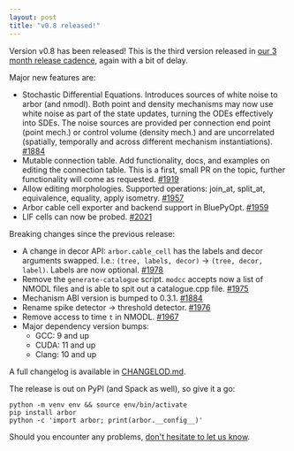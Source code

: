 ```yaml
---
layout: post
title: "v0.8 released!"
---
```


Version v0.8 has been released! This is the third version released in [our 3 month release cadence](https://docs.arbor-sim.org/en/latest/contrib/release.html#release-cycle), again with a bit of delay.

Major new features are:

- Stochastic Differential Equations. Introduces sources of white noise to arbor (and nmodl). Both point and density mechanisms may now use white noise as part of the state updates, turning the ODEs effectively into SDEs. The noise sources are provided per connection end point (point mech.) or control volume (density mech.) and are uncorrelated (spatially, temporally and across different mechanism instantiations). [#1884](https://github.com/arbor-sim/arbor/pull/1884)
- Mutable connection table. Add functionality, docs, and examples on editing the connection table. This is a first, small PR on the topic, further functionality will come as requested. [#1919](https://github.com/arbor-sim/arbor/pull/1919)
- Allow editing morphologies. Supported operations: join_at, split_at, equivalence, equality, apply isometry. [#1957](https://github.com/arbor-sim/arbor/pull/1957)
- Arbor cable cell exporter and backend support in BluePyOpt. [#1959](https://github.com/arbor-sim/arbor/pull/1959)
- LIF cells can now be probed. [#2021](https://github.com/arbor-sim/arbor/pull/2021)

Breaking changes since the previous release:

- A change in decor API: `arbor.cable_cell` has the labels and decor arguments swapped. I.e.: `(tree, labels, decor)` -> `(tree, decor, label)`. Labels are now optional. [#1978](https://github.com/arbor-sim/arbor/pull/1978)
- Remove the `generate-catalogue` script.  `modcc` accepts now a list of NMODL files and is able to spit out a catalogue.cpp file. [#1975](https://github.com/arbor-sim/arbor/pull/1975)
- Mechanism ABI version is bumped to 0.3.1. [#1884](https://github.com/arbor-sim/arbor/pull/1884)
- Rename spike detector -> threshold detector. [#1976](https://github.com/arbor-sim/arbor/pull/1976)
- Remove access to time `t` in NMODL. [#1967](https://github.com/arbor-sim/arbor/pull/1967)
- Major dependency version bumps:
  - GCC: 9 and up
  - CUDA: 11 and up
  - Clang: 10 and up

A full changelog is available in [CHANGELOD.md](https://github.com/arbor-sim/arbor/blob/master/CHANGELOG.md).

The release is out on PyPI (and Spack as well), so give it a go:

```
python -m venv env && source env/bin/activate
pip install arbor
python -c 'import arbor; print(arbor.__config__)'
```

Should you encounter any problems, [don't hesitate to let us know](https://github.com/arbor-sim/arbor/issues/new/choose).
